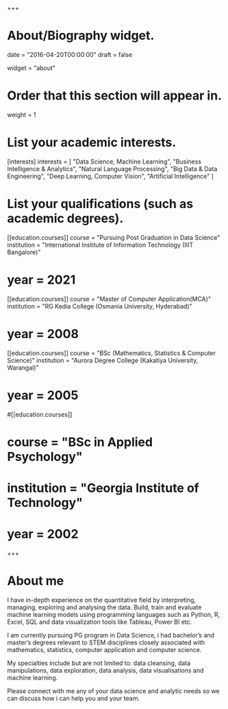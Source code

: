 +++
# About/Biography widget.

date = "2016-04-20T00:00:00"
draft = false

widget = "about"

# Order that this section will appear in.
weight = 1

# List your academic interests.
[interests]
interests = [
	"Data Science, Machine Learning",
	"Business Intelligence & Analytics",
	"Natural Language Processing",
	"Big Data & Data Engineering",
	"Deep Learning, Computer Vision",
	"Artificial Intelligence"
  ]

# List your qualifications (such as academic degrees).
[[education.courses]]
  course = "Pursuing Post Graduation in Data Science"
  institution = "International Institute of Information Technology (IIIT Bangalore)"
#  year = 2021

[[education.courses]]
  course = "Master of Computer Application(MCA)"
  institution = "RG Kedia College (Osmania University, Hyderabad)"
#  year = 2008

[[education.courses]]
  course = "BSc (Mathematics, Statistics & Computer Science)"
  institution = "Aurora Degree College (Kakatiya University, Warangal)"
#  year = 2005

#[[education.courses]]
#  course = "BSc in Applied Psychology"
#  institution = "Georgia Institute of Technology"
#  year = 2002
 
+++
  
# About me

I have in-depth experience on the quantitative field by interpreting, managing, exploring and analysing the data. Build, train and evaluate machine learning models using programming languages such as Python, R, Excel, SQL and data visualization tools like Tableau, Power BI etc. 

I am currently pursuing PG program in Data Science, i had bachelor’s and master’s degrees relevant to STEM disciplines closely associated with mathematics, statistics, computer application and computer science. 

My specialties include but are not limited to: data cleansing, data manipulations, data exploration, data analysis, data visualisations and machine learning. 

Please connect with me any of your data science and analytic needs so we can discuss how i can help you and your team.


